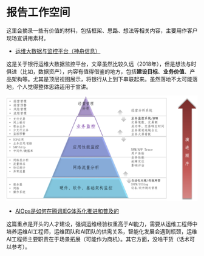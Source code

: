 # 报告工作空间
这里会摘录一些有价值的材料，包括框架、思路、想法等相关内容，主要用作客户现场宣讲用素材。

* [运维大数据与监控平台（神舟信息）](http://www.dcits.com/show-450-1054-1.html)

这是关于银行运维大数据监控平台，文章虽然比较久远（2018年），但是想法与时俱进（比如，数据资产），内容有值得借鉴的地方，包括**建设目标**、**业务价值**、产品架构等。尤其是顶层视图展示，将银行从上到下串联起来。虽然落地不太可能落地，个人觉得整体思路适用于宣讲。

<p align="center">
  <img src="../image/aiops-top-view.png" width="600"/>
</p>

* [AIOps是如何在腾讯IEG体系化推进和普及的](https://zhuanlan.zhihu.com/p/435229129)

这篇重点是开头的人才建设，强调运维经验权重高于AI能力，需要从运维工程师中培养运维AI工程师，运维团队和AI团队的供需关系，智能化发展会遇到瓶颈，运维AI工程师主要职责在于场景拓展（可能作为商机）。其它方面，没啥干货（话术可以参考）。